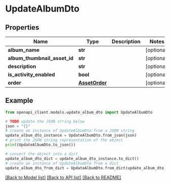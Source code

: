 # UpdateAlbumDto


## Properties

Name | Type | Description | Notes
------------ | ------------- | ------------- | -------------
**album_name** | **str** |  | [optional] 
**album_thumbnail_asset_id** | **str** |  | [optional] 
**description** | **str** |  | [optional] 
**is_activity_enabled** | **bool** |  | [optional] 
**order** | [**AssetOrder**](AssetOrder.md) |  | [optional] 

## Example

```python
from openapi_client.models.update_album_dto import UpdateAlbumDto

# TODO update the JSON string below
json = "{}"
# create an instance of UpdateAlbumDto from a JSON string
update_album_dto_instance = UpdateAlbumDto.from_json(json)
# print the JSON string representation of the object
print(UpdateAlbumDto.to_json())

# convert the object into a dict
update_album_dto_dict = update_album_dto_instance.to_dict()
# create an instance of UpdateAlbumDto from a dict
update_album_dto_from_dict = UpdateAlbumDto.from_dict(update_album_dto_dict)
```
[[Back to Model list]](../README.md#documentation-for-models) [[Back to API list]](../README.md#documentation-for-api-endpoints) [[Back to README]](../README.md)


